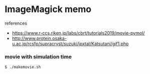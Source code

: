 # ImageMagick memo
references  
- https://www.r-ccs.riken.jp/labs/cbrt/tutorials2019/movie-pymol/  
- http://www.protein.osaka-u.ac.jp/rcsfp/supracryst/suzuki/jpxtal/Katsutani/gif1.php


### movie with simulation time
    $ ./makemovie.sh

